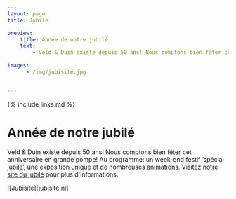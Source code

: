```yaml
---
layout: page
title: Jubilé

preview:
    title: Année de notre jubilé
    text: 
        - Veld & Duin existe depuis 50 ans! Nous comptons bien fêter cet anniversaire en grande pompe avec un week-end festif spécial jubilé, une exposition unique et de nombreuses animations. 
        
images:
      - /img/jubisite.jpg


---
```


{% include links.md %}

# Année de notre jubilé

Veld & Duin existe depuis 50 ans! Nous comptons bien fêter cet anniversaire en grande pompe! Au programme: un week-end festif ’spécial jubilé’, une exposition unique et de nombreuses animations. Visitez notre [site du jubilé](http://www.veldenduin.be/jubileum/fr) pour plus d'informations. 

![Jubisite][jubisite.nl]